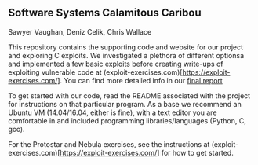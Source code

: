 ## Software Systems Calamitous Caribou

Sawyer Vaughan, Deniz Celik, Chris Wallace

This repository contains the supporting code and website for our project and exploring C exploits. We investigated a plethora of different optionsa and implemented a few basic exploits before creating write-ups of exploiting vulnerable code at (exploit-exercises.com)[https://exploit-exercises.com/]. You can find more detailed info in our [final report](http://sawyervaughan.com/SoftSysCalamitousCaribou/)

To get started with our code, read the README associated with the project for instructions on that particular program. As a base we recommend an Ubuntu VM (14.04/16.04, either is fine), with a text editor you are comfortable in and included programming libraries/languages (Python, C, gcc).

For the Protostar and Nebula exercises, see the instructions at (exploit-exercises.com)[https://exploit-exercises.com/] for how to get started.
